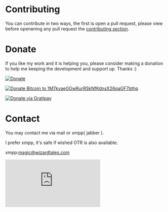 # Contributing

You can contribute in two ways, the first is open a pull request, please view
before openening any pull request the 
[contributing section](http://umigrate.readthedocs.org/en/latest/developers/contributing/#contributing).

# Donate

If you like my work and it is helping you, please consider making a donation 
to help me keeping the development and support up. Thanks :)

[![Donate](https://www.paypalobjects.com/en_US/i/btn/btn_donate_LG.gif)](https://www.paypal.com/cgi-bin/webscr?cmd=_s-xclick&hosted_button_id=H4CEDA2UTTP5A)

[![Donate Bitcoin to 1M7kvaeGGwRurRSkNfKdnsX26qaGF7bthp](https://blockchain.info//Resources/buttons/donate_64.png)](http://wizardtales.com/donate.html)

[![Donate via Gratipay](https://avatars1.githubusercontent.com/u/1744073?v=3&s=200)](https://gratipay.com/wzrdtales/)

# Contact

You may contact me via mail or xmpp( jabber ).

I prefer xmpp, it's safe if wished OTR is also available.

xmpp:magic@wizardtales.com

[![View Testresults](https://xmpp.net/badge.php?domain=wizardtales.com)]('https://xmpp.net/result.php?domain=wizardtales.com&amp;type=client')